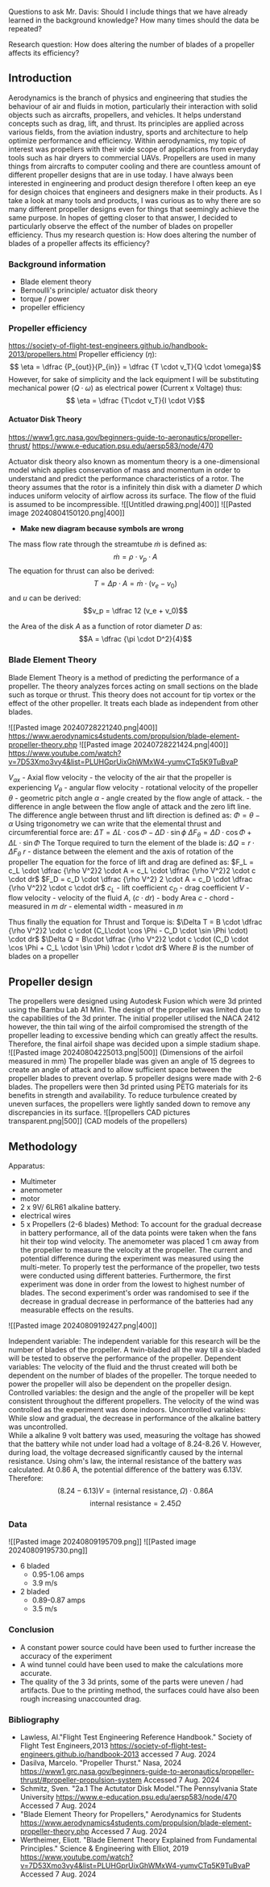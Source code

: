 Questions to ask Mr. Davis:
Should I include things that we have already learned in the background knowledge?
How many times should the data be repeated? 




Research question: How does altering the number of blades of a propeller affects its efficiency?
## Introduction
Aerodynamics is the branch of physics and engineering that studies the behaviour of air and fluids in motion, particularly their interaction with solid objects such as aircrafts, propellers, and vehicles. It helps understand concepts such as drag, lift, and thrust. Its principles are applied across various fields, from the aviation industry, sports and architecture to help optimize performance and efficiency. Within aerodynamics, my topic of interest was propellers with their wide scope of applications from everyday tools such as hair dryers to commercial UAVs.
Propellers are used in many things from aircrafts to computer cooling and there are countless amount of different propeller designs that are in use today. I have always been interested in engineering and product design therefore I often keep an eye for design choices that engineers and designers make in their products. As I take a look at many tools and products, I was curious as to why there are so many different propeller designs even for things that seemingly achieve the same purpose. In hopes of getting closer to that answer, I decided to particularly observe the effect of the number of blades on propeller efficiency. Thus my research question is: How does altering the number of blades of a propeller affects its efficiency?

### Background information
- Blade element theory
- Bernoulli's principle/ actuator disk theory 
- torque / power 
- propeller efficiency 
### Propeller efficiency 
https://society-of-flight-test-engineers.github.io/handbook-2013/propellers.html
Propeller efficiency ($\eta$): 
$$ \eta = \dfrac {P_{out}}{P_{in}} = \dfrac {T \cdot v_T}{Q \cdot \omega}$$
However, for sake of simplicity and the lack equipment I will be substituting mechanical power $(Q \cdot \omega)$ as electrical power (Current x Voltage) thus: 
$$ \eta = \dfrac {T\cdot v_T}{I \cdot V}$$ 

#### Actuator Disk Theory 
https://www1.grc.nasa.gov/beginners-guide-to-aeronautics/propeller-thrust/
https://www.e-education.psu.edu/aersp583/node/470

Actuator disk theory also known as momentum theory is a one-dimensional model which applies conservation of mass and momentum in order to understand and predict the performance characteristics of a rotor. The theory assumes that the rotor is a infinitely thin disk with a diameter $D$ which induces uniform velocity of airflow across its surface. The flow of the fluid is assumed to be incompressible. 
![[Untitled drawing.png|400]]
![[Pasted image 20240804150120.png|400]]
- **Make new diagram because symbols are wrong**

The mass flow rate through the streamtube $\dot m$ is defined as:
$$ \dot m = \rho \cdot v_p \cdot A$$ The equation for thrust can also be derived:
$$T = \Delta p \cdot A = \dot m \cdot (v_e - v_0)$$
and $u$ can be derived:
$$v_p = \dfrac 12 (v_e + v_0)$$

the Area of the disk $A$ as a function of rotor diameter $D$ as:
$$A = \dfrac {\pi \cdot D^2}{4}$$


### Blade Element Theory 
Blade Element Theory is a method of predicting the performance of a propeller. The theory analyzes forces acting on small sections on the blade such as torque or thrust. This theory does not account for tip vortex or the effect of the other propeller. It treats each blade as independent from other blades. 

![[Pasted image 20240728221240.png|400]]
https://www.aerodynamics4students.com/propulsion/blade-element-propeller-theory.php
![[Pasted image 20240728221424.png|400]]
https://www.youtube.com/watch?v=7D53Xmo3vy4&list=PLUHGprUixGhWMxW4-yumvCTq5K9TuBvaP

$V_{ax}$ - Axial flow velocity - the velocity of the air that the propeller is experiencing
$V_\theta$ - angular flow velocity - rotational velocity of the propeller
$\theta$ - geometric pitch angle 
$\alpha$ - angle created by the flow angle of attack. - the difference in angle between the flow angle of attack and the zero lift line.
The difference angle between thrust and lift direction is defined as:
$\Phi = \theta - \alpha$ 
Using trigonometry we can write that the elemental thrust and circumferential force are:
$\Delta T = \Delta L \cdot \cos \Phi  - \Delta  D \cdot \sin \phi$
$\Delta F_ \theta = \Delta D \cdot \cos \Phi + \Delta L \cdot \sin \Phi$
The Torque required to turn the element of the blade is:
$\Delta Q  = r \cdot \Delta F_\theta$ 
$r$ - distance between the element and the axis of rotation of the propeller
The equation for the force of lift and drag are defined as:
$F_L = c_L \cdot \dfrac {\rho V^2}2 \cdot A = c_L \cdot \dfrac {\rho V^2}2 \cdot c \cdot dr$
$F_D = c_D \cdot \dfrac {\rho V^2} 2 \cdot A = c_D \cdot \dfrac {\rho V^2}2 \cdot c \cdot dr$
$c_L$ - lift coefficient
$c_D$ - drag coefficient
$V$ - flow velocity - velocity of the fluid
$A , \ (c \cdot dr)$ - body Area
$c$ - chord - measured in $m$
$dr$ - elemental width - measured in $m$

Thus finally the equation for Thrust and Torque is:
$\Delta T = B \cdot \dfrac {\rho V^2}2 \cdot c \cdot (C_L\cdot \cos \Phi  - C_D \cdot \sin \Phi \cdot) \cdot dr$
$\Delta Q  = B\cdot \dfrac {\rho V^2}2 \cdot c \cdot (C_D \cdot \cos \Phi + C_L \cdot \sin \Phi) \cdot r \cdot dr$
Where $B$ is the number of blades on a propeller

## Propeller design
The propellers were designed using Autodesk Fusion which were 3d printed using the Bambu Lab A1 Mini. The design of the propeller was limited due to the capabilities of the 3d printer. The initial propeller utilised the NACA 2412 however, the thin tail wing of the airfoil compromised the strength of the propeller leading to excessive bending which can greatly affect the results. Therefore, the final airfoil shape was decided upon a simple stadium shape.  
![[Pasted image 20240804225013.png|500]]
(Dimensions of the airfoil measured in mm)
The propeller blade was given an angle of 15 degrees to create an angle of attack and to allow sufficient space between the propeller blades to prevent overlap. 5 propeller designs were made with 2-6 blades. The propellers were then 3d printed using PETG materials for its benefits in strength and availability. To reduce turbulence created by uneven surfaces, the propellers were lightly sanded down to remove any discrepancies in its surface. 
![[propellers CAD pictures transparent.png|500]]
(CAD models of the propellers)


## Methodology

Apparatus: 
- Multimeter
- anemometer
- motor
- 2 x 9V/ 6LR61 alkaline battery. 
- electrical wires
- 5 x Propellers (2-6 blades)
Method:
To account for the gradual decrease in battery performance, all of the data points were taken when the fans hit their top wind velocity. The anemometer was placed 1 cm away from the propeller to measure the velocity at the propeller. The current and potential difference during the experiment was measured using the multi-meter. To properly test the performance of the propeller, two tests were conducted using different batteries. Furthermore, the first experiment was done in order from the lowest to highest number of blades. The second experiment's order was randomised to see if the decrease in gradual decrease in performance of the batteries had any measurable effects on the results. 

![[Pasted image 20240809192427.png|400]]

 
Independent variable: 
The independent variable for this research will be the number of blades of the propeller. A twin-bladed all the way till a six-bladed will be tested to observe the performance of the propeller. 
Dependent variables:
The velocity of the fluid and the thrust created will both be dependent on the number of blades of the propeller. The torque needed to power the propeller will also be dependent on the propeller design.
Controlled variables:
the design and the angle of the propeller will be kept consistent throughout the different propellers. The velocity of the wind was controlled as the experiment was done indoors. 
Uncontrolled variables: 
While slow and gradual, the decrease in performance of the alkaline battery was uncontrolled.  
While a alkaline 9 volt battery was used, measuring the voltage has showed that the battery while not under load had a voltage of 8.24-8.26 V. However, during load, the voltage decreased significantly caused by the internal resistance. Using ohm's law, the internal resistance of the battery was calculated. 
At 0.86 A, the potential difference of the battery was 6.13V. Therefore:
$$ (8.24 - 6.13 )V = (\text{internal resistance},\Omega) \cdot 0.86 A $$
$$  \text{internal resistance} = 2.45 \Omega$$


### Data
![[Pasted image 20240809195709.png]]
![[Pasted image 20240809195730.png]]

- 6 bladed 
	- 0.95-1.06 amps
	- 3.9 m/s
- 2 bladed 
	- 0.89-0.87 amps
	- 3.5 m/s
### Conclusion
- A constant power source could have been used to further increase the accuracy of the experiment
- A wind tunnel could have been used to make the calculations more accurate. 
- The quality of the 3 3d prints, some of the parts were uneven / had artifacts. Due to the printing method, the surfaces could have also been rough increasing unaccounted drag. 


### Bibliography
- Lawless, Al."Flight Test Engineering Reference Handbook." Society of Flight Test Engineers,2013
	https://society-of-flight-test-engineers.github.io/handbook-2013
	accessed 7 Aug. 2024
- Dasilva, Marcelo. "Propeller Thurst." Nasa, 2024
	https://www1.grc.nasa.gov/beginners-guide-to-aeronautics/propeller-thrust/#propeller-propulsion-system
	Accessed 7 Aug. 2024 
- Schmitz, Sven. "2a.1 The Actutator Disk Model."The Pennsylvania State University
	https://www.e-education.psu.edu/aersp583/node/470
	Accessed 7 Aug. 2024
- "Blade Element Theory for Propellers," Aerodynamics for Students
	https://www.aerodynamics4students.com/propulsion/blade-element-propeller-theory.php
	Accessed 7 Aug. 2024
- Wertheimer, Eliott. "Blade Element Theory Explained from Fundamental Principles." Science & Engineering with Elliot, 2019
	https://www.youtube.com/watch?v=7D53Xmo3vy4&list=PLUHGprUixGhWMxW4-yumvCTq5K9TuBvaP
	Accessed 7 Aug. 2024
	
